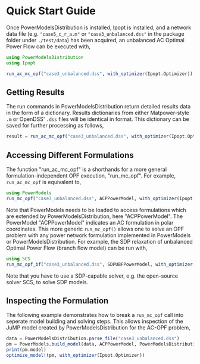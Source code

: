 # Quick Start Guide
Once PowerModelsDistribution is installed, Ipopt is installed, and a network data file (e.g. `"case5_c_r_a.m"` or `"case3_unbalanced.dss"` in the package folder under `./test/data`) has been acquired, an unbalanced AC Optimal Power Flow can be executed with,

```julia
using PowerModelsDistribution
using Ipopt

run_ac_mc_opf("case3_unbalanced.dss", with_optimizer(Ipopt.Optimizer))
```

## Getting Results

The run commands in PowerModelsDistribution return detailed results data in the form of a dictionary. Results dictionaries from either Matpower-style `.m` or OpenDSS' `.dss` files will be identical in format. This dictionary can be saved for further processing as follows,

```julia
result = run_ac_mc_opf("case3_unbalanced.dss", with_optimizer(Ipopt.Optimizer))
```

## Accessing Different Formulations

The function "run_ac_mc_opf" is a shorthands for a more general formulation-independent OPF execution, "run_mc_opf".
For example, `run_ac_mc_opf` is equivalent to,

```julia
using PowerModels
run_mc_opf("case3_unbalanced.dss", ACPPowerModel, with_optimizer(Ipopt.Optimizer))
```

Note that PowerModels needs to be loaded to access formulations which are extended by PowerModelsDistribution, here "ACPPowerModel". The PowerModel "ACPPowerModel" indicates an AC formulation in polar coordinates.  This more generic `run_mc_opf()` allows one to solve an OPF problem with any power network formulation implemented in PowerModels or PowerModelsDistribution.  For example, the SDP relaxation of unbalanced Optimal Power Flow (branch flow model) can be run with,

```julia
using SCS
run_mc_opf_bf("case3_unbalanced.dss", SDPUBFPowerModel, with_optimizer(SCS.Optimizer))
```

Note that you have to use a SDP-capable solver, e.g. the open-source solver SCS, to solve SDP models.

## Inspecting the Formulation

The following example demonstrates how to break a `run_mc_opf` call into seperate model building and solving steps.  This allows inspection of the JuMP model created by PowerModelsDistribution for the AC-OPF problem,

```julia
data = PowerModelsDistribution.parse_file("case3_unbalanced.dss")
pm = PowerModels.build_model(data, ACPPowerModel, PowerModelsDistribution.post_mc_opf; multiconductor=true)
print(pm.model)
optimize_model!(pm, with_optimizer(Ipopt.Optimizer))
```
